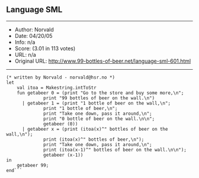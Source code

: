 
## Language SML ##
---
- Author: Norvald
- Date: 04/20/05
- Info: n/a
- Score:  (3.01 in 113 votes)
- URL: n/a
- Original URL: http://www.99-bottles-of-beer.net/language-sml-601.html
---

```(* SML version of 99 bottles of beer *)
(* written by Norvald - norvald@hsr.no *)
let
    val itoa = Makestring.intToStr
    fun getabeer 0 = (print "Go to the store and buy some more,\n";
		      print "99 bottles of beer on the wall.\n")
      | getabeer 1 = (print "1 bottle of beer on the wall,\n";
		      print "1 bottle of beer,\n";
		      print "Take one down, pass it around,\n";
		      print "0 bottle of beer on the wall.\n\n";
		      getabeer (0)) 
      | getabeer x = (print (itoa(x)^" bottles of beer on the wall,\n"); 
		      print (itoa(x)^" bottles of beer,\n");
		      print "Take one down, pass it around,\n";
		      print (itoa(x-1)^" bottles of beer on the wall.\n\n");
		      getabeer (x-1)) 
in
    getabeer 99;
end```